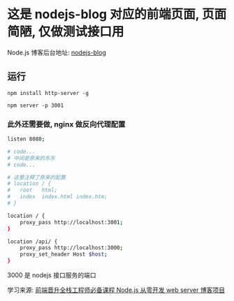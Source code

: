 # 这是 nodejs-blog 对应的前端页面, 页面简陋, 仅做测试接口用

Node.js 博客后台地址: [nodejs-blog](https://github.com/liguoyou/nodejs-blog)

## 运行

```
npm install http-server -g

npm server -p 3001
```

### 此外还需要做, nginx 做反向代理配置

```bash
listen 8080;

# code...
# 中间是原来的东东
# code...

# 这里注释了原来的配置
# location / {
#   root   html;
#   index  index.html index.htm;
# }

location / {
	proxy_pass http://localhost:3001;
}

location /api/ {
	proxy_pass http://localhost:3000;
	proxy_set_header Host $host;
}
```

3000 是 nodejs 接口服务的端口

学习来源: [前端晋升全栈工程师必备课程 Node.js 从零开发 web server 博客项目](https://coding.imooc.com/class/320.html)
